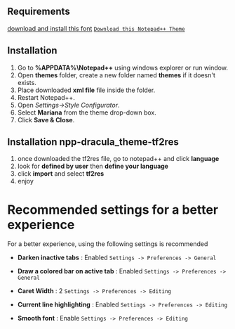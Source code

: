 ## Requirements

[download and install this font](https://github.com/tonsky/FiraCode)
[`Download this Notepad++ Theme`](https://raw.githubusercontent.com/Codextor/npp-mariana-theme/master/Mariana.xml)

## Installation

1. Go to **%APPDATA%\Notepad++** using windows explorer or run window.
2. Open **themes** folder, create a new folder named **themes** if it doesn't exists.
3. Place downloaded **xml file** file inside the folder.
4. Restart Notepad++.
5. Open *Settings->Style Configurator*.
6. Select **Mariana** from the theme drop-down box.
7. Click **Save & Close**.

## Installation npp-dracula_theme-tf2res

1. once downloaded the tf2res file, go to notepad++ and click **language**
2. look for **defined by user** then **define your language**
3. click **import** and select **tf2res**
4. enjoy

# Recommended settings for a better experience

For a better experience, using the following settings is recommended

- **Darken inactive tabs** : Enabled
`Settings -> Preferences -> General`

- **Draw a colored bar on active tab** : Enabled
`Settings -> Preferences -> General`

- **Caret Width** : 2
`Settings -> Preferences -> Editing`

- **Current line highlighting** : Enabled
`Settings -> Preferences -> Editing`

- **Smooth font** : Enable
`Settings -> Preferences -> Editing`
